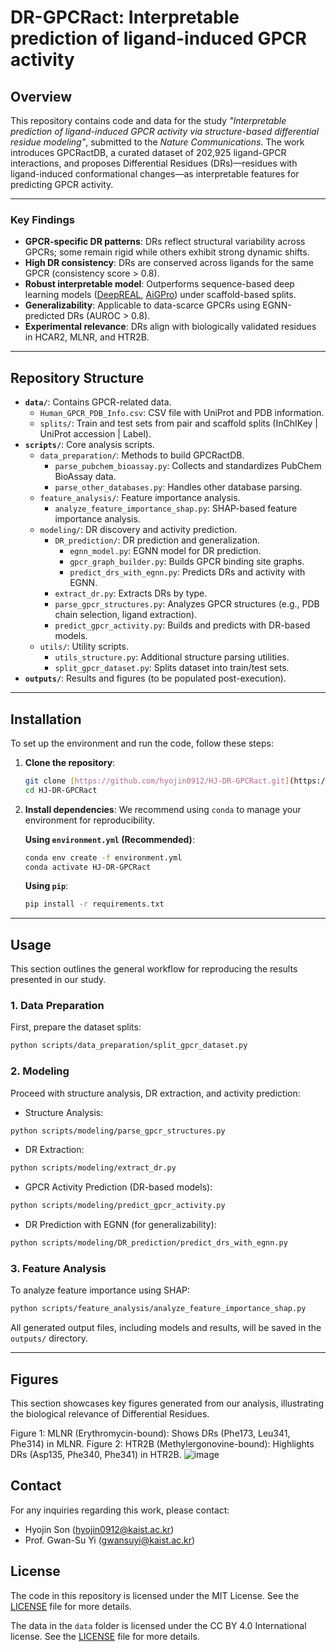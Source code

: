 # DR-GPCRact: Interpretable prediction of ligand-induced GPCR activity

## Overview
This repository contains code and data for the study *"Interpretable prediction of ligand-induced GPCR activity via structure-based differential residue modeling"*, submitted to the *Nature Communications*. The work introduces GPCRactDB, a curated dataset of 202,925 ligand-GPCR interactions, and proposes Differential Residues (DRs)—residues with ligand-induced conformational changes—as interpretable features for predicting GPCR activity.

---

### Key Findings
- **GPCR-specific DR patterns**: DRs reflect structural variability across GPCRs; some remain rigid while others exhibit strong dynamic shifts.
- **High DR consistency**: DRs are conserved across ligands for the same GPCR (consistency score > 0.8).
- **Robust interpretable model**: Outperforms sequence-based deep learning models ([DeepREAL](https://academic.oup.com/bioinformatics/article/38/9/2561/6547052), [AiGPro](https://jcheminf.biomedcentral.com/articles/10.1186/s13321-024-00945-7)) under scaffold-based splits.
- **Generalizability**: Applicable to data-scarce GPCRs using EGNN-predicted DRs (AUROC > 0.8).
- **Experimental relevance**: DRs align with biologically validated residues in HCAR2, MLNR, and HTR2B.

---

## Repository Structure
- **`data/`**: Contains GPCR-related data.
  - `Human_GPCR_PDB_Info.csv`: CSV file with UniProt and PDB information.
  - `splits/`: Train and test sets from pair and scaffold splits (InChIKey | UniProt accession | Label).
- **`scripts/`**: Core analysis scripts.
  - `data_preparation/`: Methods to build GPCRactDB.
    - `parse_pubchem_bioassay.py`: Collects and standardizes PubChem BioAssay data.
    - `parse_other_databases.py`: Handles other database parsing.
  - `feature_analysis/`: Feature importance analysis.
    - `analyze_feature_importance_shap.py`: SHAP-based feature importance analysis.
  - `modeling/`: DR discovery and activity prediction.
    - `DR_prediction/`: DR prediction and generalization.
      - `egnn_model.py`: EGNN model for DR prediction.
      - `gpcr_graph_builder.py`: Builds GPCR binding site graphs.
      - `predict_drs_with_egnn.py`: Predicts DRs and activity with EGNN.
    - `extract_dr.py`: Extracts DRs by type.
    - `parse_gpcr_structures.py`: Analyzes GPCR structures (e.g., PDB chain selection, ligand extraction).
    - `predict_gpcr_activity.py`: Builds and predicts with DR-based models.
  - `utils/`: Utility scripts.
    - `utils_structure.py`: Additional structure parsing utilities.
    - `split_gpcr_dataset.py`: Splits dataset into train/test sets.
- **`outputs/`**: Results and figures (to be populated post-execution).

---

## Installation
To set up the environment and run the code, follow these steps:
1.  **Clone the repository**:
    ```bash
    git clone [https://github.com/hyojin0912/HJ-DR-GPCRact.git](https://github.com/hyojin0912/HJ-DR-GPCRact.git)
    cd HJ-DR-GPCRact
    ```
2.  **Install dependencies**:
    We recommend using `conda` to manage your environment for reproducibility.
    
    **Using `environment.yml` (Recommended)**:
    ```bash
    conda env create -f environment.yml
    conda activate HJ-DR-GPCRact
    ```
    **Using `pip`**:
    ```bash
    pip install -r requirements.txt
    ```
    
---

## Usage

This section outlines the general workflow for reproducing the results presented in our study.

### 1. Data Preparation
First, prepare the dataset splits:
```bash
python scripts/data_preparation/split_gpcr_dataset.py
```
### 2. Modeling
Proceed with structure analysis, DR extraction, and activity prediction:
- Structure Analysis:
```bash
python scripts/modeling/parse_gpcr_structures.py
```
- DR Extraction:
```bash
python scripts/modeling/extract_dr.py
```
- GPCR Activity Prediction (DR-based models):
```bash
python scripts/modeling/predict_gpcr_activity.py
```
- DR Prediction with EGNN (for generalizability):
```bash
python scripts/modeling/DR_prediction/predict_drs_with_egnn.py
```
### 3. Feature Analysis
To analyze feature importance using SHAP:
```bash
python scripts/feature_analysis/analyze_feature_importance_shap.py
```
All generated output files, including models and results, will be saved in the `outputs/` directory.

---

## Figures
This section showcases key figures generated from our analysis, illustrating the biological relevance of Differential Residues.

Figure 1: MLNR (Erythromycin-bound): Shows DRs (Phe173, Leu341, Phe314) in MLNR.
Figure 2: HTR2B (Methylergonovine-bound): Highlights DRs (Asp135, Phe340, Phe341) in HTR2B.
![image](https://github.com/user-attachments/assets/42ab74a1-69a7-49ec-8747-967bdb5e664e)

## Contact
For any inquiries regarding this work, please contact:
- Hyojin Son (hyojin0912@kaist.ac.kr)
- Prof. Gwan-Su Yi (gwansuyi@kaist.ac.kr)

## License
The code in this repository is licensed under the MIT License. See the [LICENSE](./LICENSE) file for more details.

The data in the `data` folder is licensed under the CC BY 4.0 International license. See the [LICENSE](./LICENSE) file for more details.
